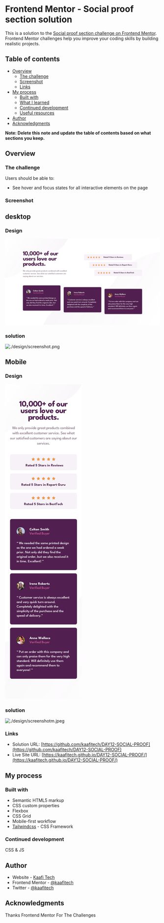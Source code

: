 # Frontend Mentor - Social proof section solution

This is a solution to the [Social proof section challenge on Frontend Mentor](https://www.frontendmentor.io/challenges/social-proof-section-6e0qTv_bA). Frontend Mentor challenges help you improve your coding skills by building realistic projects.

## Table of contents

- [Overview](#overview)
  - [The challenge](#the-challenge)
  - [Screenshot](#screenshot)
  - [Links](#links)
- [My process](#my-process)
  - [Built with](#built-with)
  - [What I learned](#what-i-learned)
  - [Continued development](#continued-development)
  - [Useful resources](#useful-resources)
- [Author](#author)
- [Acknowledgments](#acknowledgments)

**Note: Delete this note and update the table of contents based on what sections you keep.**

## Overview

### The challenge

Users should be able to:

- See hover and focus states for all interactive elements on the page

### Screenshot

## desktop

### Design

![./design/desktop-design.jpg](./design/desktop-design.jpg)

### solution

![./design/screenshot.png](./design/screenshot.png)

## Mobile

### Design

![./design/mobile-design.jpg](./design/mobile-design.jpg)

### solution

![./design/screenshotm.jpeg](./design/screenshotm.jpeg)

### Links

- Solution URL: [https://github.com/kaafitech/DAY12-SOCIAL-PROOF](https://github.com/kaafitech/DAY12-SOCIAL-PROOF)
- Live Site URL: [https://kaafitech.github.io/DAY12-SOCIAL-PROOF/](https://kaafitech.github.io/DAY12-SOCIAL-PROOF/)

## My process

### Built with

- Semantic HTML5 markup
- CSS custom properties
- Flexbox
- CSS Grid
- Mobile-first workflow
- [Tailwindcss](https://tailwindcss.com/) - CSS Framework

### Continued development

CSS & JS

## Author

- Website - [Kaafi Tech](https://www.kaafitech.com)
- Frontend Mentor - [@kaafitech](https://www.frontendmentor.io/profile/kaafitech)
- Twitter - [@kaafitech](https://x.com/kaafitech)

## Acknowledgments

Thanks Frontend Mentor For The Challenges
